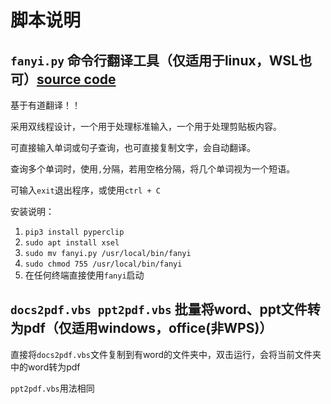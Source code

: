 # 脚本说明

## `fanyi.py` 命令行翻译工具（仅适用于linux，WSL也可）[source code](https://github.com/Yo-gurts/dict)

基于有道翻译！！

采用双线程设计，一个用于处理标准输入，一个用于处理剪贴板内容。

可直接输入单词或句子查询，也可直接复制文字，会自动翻译。

查询多个单词时，使用`,`分隔，若用空格分隔，将几个单词视为一个短语。

可输入`exit`退出程序，或使用`ctrl + C`

安装说明：
1. `pip3 install pyperclip`
2. `sudo apt install xsel`
3. `sudo mv fanyi.py /usr/local/bin/fanyi`
4. `sudo chmod 755 /usr/local/bin/fanyi`
5. 在任何终端直接使用`fanyi`启动

## `docs2pdf.vbs ppt2pdf.vbs` 批量将word、ppt文件转为pdf（仅适用windows，office(非WPS)）

直接将`docs2pdf.vbs`文件复制到有word的文件夹中，双击运行，会将当前文件夹中的word转为pdf

`ppt2pdf.vbs`用法相同
